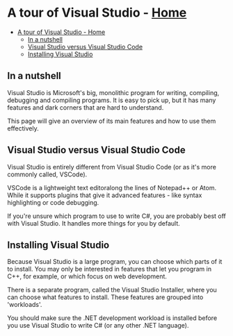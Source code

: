 <!-- title: A tour of Visual Studio -->
# A tour of Visual Studio - [Home](../index.md)

- [A tour of Visual Studio - Home](#a-tour-of-visual-studio---home)
  - [In a nutshell](#in-a-nutshell)
  - [Visual Studio versus Visual Studio Code](#visual-studio-versus-visual-studio-code)
  - [Installing Visual Studio](#installing-visual-studio)

## In a nutshell

Visual Studio is Microsoft's big, monolithic program for writing, compiling, debugging and compiling programs. It is easy to pick up, but it has many features and dark corners that are hard to understand.

This page will give an overview of its main features and how to use them effectively.

## Visual Studio versus Visual Studio Code

Visual Studio is entirely different from Visual Studio Code (or as it's more commonly called, VSCode).

VSCode is a lightweight text editoralong the lines of Notepad++ or Atom. While it supports plugins that give it advanced features - like syntax highlighting or code debugging.

If you're unsure which program to use to write C#, you are probably best off with Visual Studio. It handles more things for you by default.

## Installing Visual Studio

Because Visual Studio is a large program, you can choose which parts of it to install. You may only be interested in features that let you program in C++, for example, or which focus on web development.

There is a separate program, called the Visual Studio Installer, where you can choose what features to install. These features are grouped into 'workloads'.

You should make sure the .NET development workload is installed before you use Visual Studio to write C# (or any other .NET language).
